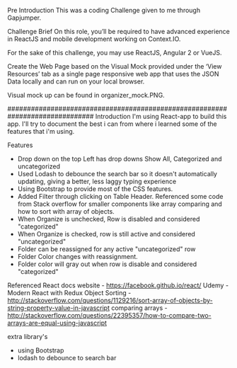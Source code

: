 Pre Introduction
This was a coding Challenge given to me through Gapjumper.

Challenge Brief
On this role, you’ll be required to have advanced experience in ReactJS and mobile development working on Context.IO.

For the sake of this challenge, you may use ReactJS, Angular 2 or VueJS.

Create the Web Page based on the Visual Mock provided under the ‘View Resources’ tab as a single page responsive web app that uses the JSON Data locally and can run on your local browser.

Visual mock up can be found in organizer_mock.PNG.

##############################################################################
Introduction
I'm using React-app to build this app.
I'll try to document the best i can from where i learned some of the features that i'm using.

Features 
- Drop down on the top Left has drop downs Show All, Categorized and uncategorized
- Used Lodash to debounce the search bar so it doesn't automatically updating, giving a better, less laggy typing experience
- Using Bootstrap to provide most of the CSS features. 
- Added Filter through clicking on Table Header. Referenced some code from Stack overflow for smaller components like array comparing and how to sort with array of objects.  
- When Organize is unchecked, Row is disabled and considered "categorized"
- When Organize is checked, row is still active and considered "uncategorized"
- Folder can be reassigned for any active "uncategorized" row
- Folder Color changes with reassignment.  
- Folder color will gray out when row is disable and considered "categorized"

Referenced
React docs website - https://facebook.github.io/react/
Udemy - Modern React with Redux 
Object Sorting - http://stackoverflow.com/questions/1129216/sort-array-of-objects-by-string-property-value-in-javascript
comparing arrays - http://stackoverflow.com/questions/22395357/how-to-compare-two-arrays-are-equal-using-javascript

extra library's
- using Bootstrap
- lodash to debounce to search bar

